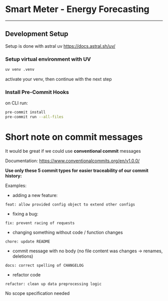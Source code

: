 # Smart Meter - Energy Forecasting

---

## Development Setup 

Setup is done with astral uv
https://docs.astral.sh/uv/

### Setup virtual environment with UV

```bash
uv venv .venv
```

activate your venv, then continue with the next step

### Install Pre-Commit Hooks

on CLI run:

```bash
pre-commit install
pre-commit run --all-files
```

# Short note on commit messages

It would be great if we could use **conventional commit** messages

Documentation: https://www.conventionalcommits.org/en/v1.0.0/

**Use only these 5 commit types for easier traceability of our commit history:**

Examples:

- adding a new feature:

```
feat: allow provided config object to extend other configs
```

- fixing a bug:

```
fix: prevent racing of requests
```

- changing something without code / function changes

```
chore: update README
```

- commit message with no body (no file content was changes → renames, deletions)

```
docs: correct spelling of CHANGELOG
```

- refactor code

```
refactor: clean up data preprocessing logic
```

No scope specification needed